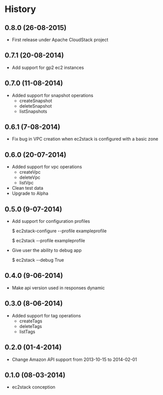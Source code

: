 <!---
# Licensed to the Apache Software Foundation (ASF) under one
# or more contributor license agreements.  See the NOTICE file
# distributed with this work for additional information
# regarding copyright ownership.  The ASF licenses this file
# to you under the Apache License, Version 2.0 (the
# "License"); you may not use this file except in compliance
# with the License.  You may obtain a copy of the License at
# 
#   http://www.apache.org/licenses/LICENSE-2.0
# 
# Unless required by applicable law or agreed to in writing,
# software distributed under the License is distributed on an
# "AS IS" BASIS, WITHOUT WARRANTIES OR CONDITIONS OF ANY
# KIND, either express or implied.  See the License for the
# specific language governing permissions and limitations
# under the License.
--->
History
=======

0.8.0 (26-08-2015)
------------------

* First release under Apache CloudStack project

0.7.1 (20-08-2014)
------------------

* Add support for gp2 ec2 instances

0.7.0 (11-08-2014)
------------------

* Added support for snapshot operations
    * createSnapshot
    * deleteSnapshot
    * listSnapshots

0.6.1 (7-08-2014)
-----------------

* Fix bug in VPC creation when ec2stack is configured with a basic zone

0.6.0 (20-07-2014)
------------------

* Added support for vpc operations
    * createVpc
    * deleteVpc
    * listVpc
* Clean test data
* Upgrade to Alpha

0.5.0 (9-07-2014)
-----------------

* Add support for configuration profiles

    $ ec2stack-configure --profile exampleprofile

    $ ec2stack --profile exampleprofile

* Give user the ability to debug app

    $ ec2stack --debug True

0.4.0 (9-06-2014)
-----------------

* Make api version used in responses dynamic

0.3.0 (8-06-2014)
-----------------

* Added support for tag operations
    * createTags
    * deleteTags
    * listTags

0.2.0 (01-4-2014)
-----------------

* Change Amazon API support from 2013-10-15 to 2014-02-01

0.1.0 (08-03-2014)
------------------

* ec2stack conception
